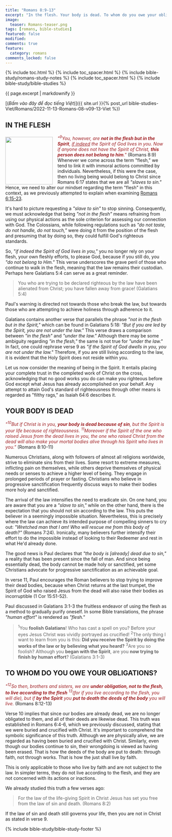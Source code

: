 ```yaml
---
title: "Romans 8:9-13"
excerpt: "In the flesh. Your body is dead. To whom do you owe your obligations?"
image:
  teaser: Romans-teaser.png
tags: [romans, bible-studies]
featured: false
modified:
comments: true
feature:
  category: romans
comments_locked: false
---
```


{% include toc.html %}
{% include toc_spacer.html %}
{% include bible-study/romans-study-notes %}
{% include toc_spacer.html %}
{% include bible-study/bible-studies %}

{{ page.excerpt | markdownify }}

[(<em>Bấm vào đây để đọc tiếng Việt</em>)]({{ site.url }}{% post_url bible-studies-Viet/Romans/2022-11-13-Romans-08-v09-13-Viet %})

## IN THE FLESH
<div>
<p>
<img alt src="http://vacsf.org/assets/images/Romans-teaser.png" style="border: 0px none; margin: 7px 15px 0px 0px; max-width: 100%; height: 148px; padding: 0px; float: left;">
    <span style="color: rgb(159, 29, 33);"><i>"<sup>9</sup>You, however, are <strong>not in the flesh but in the Spirit</strong>, <u>if indeed</u> the Spirit of God lives in you. Now if anyone does not have the Spirit of Christ, <strong>this person does not belong to him</strong>."</i></span> (Romans 8:9)<br />Whenever we come across the term "flesh," we tend to link it with immoral actions committed by individuals. Nevertheless, if this were the case, then no living being would belong to Christ since Romans 6:17 states that we are all <i>"slaves to sin."</i> Hence, we need to alter our mindset regarding the term "flesh" in this context, as we previously attempted to explain when examining <a href="https://vacsf.org/romans/Romans-06-v15-23/" target="__blank">Romans 6:15-23</a>.</p>
</div>

It's hard to picture requesting a *"slave to sin"* to stop sinning. Consequently, we must acknowledge that being *"not in the flesh"* means refraining from using our physical actions as the sole criterion for assessing our connection with God. The Colossians, while following regulations such as *"do not taste, do not handle, do not touch,"* were doing it from the position of the flesh and presuming that by doing so, they could fulfill God's righteous standards.

So, *"if indeed the Spirit of God lives in you,"* you no longer rely on your flesh, your own fleshly efforts, to please God, because if you still do, you *"do not belong to Him."* This verse underscores the grave peril of those who continue to walk in the flesh, meaning that the law remains their custodian. Perhaps here Galatians 5:4 can serve as a great reminder.

> You who are trying to be declared righteous by the law have been alienated from Christ; you have fallen away from grace! (Galatians 5:4)

Paul's warning is directed not towards those who break the law, but towards those who are attempting to achieve holiness through adherence to it.

Galatians contains another verse that parallels the phrase *"not in the flesh but in the Spirit,"* which can be found in Galatians 5:18: *"But if you are led by the Spirit, you are not under the law."* This verse draws a comparison between *"in the flesh"* and *"under the law."* Although there may be some ambiguity regarding *"in the flesh,"* the same is not true for *"under the law."* In fact, one could rephrase verse 9 as *"if the Spirit of God dwells in you, you are not under the law."* Therefore, if you are still living according to the law, it is evident that the Holy Spirit does not reside within you.

Let us now consider the meaning of being in the Spirit. It entails placing your complete trust in the completed work of Christ on the cross, acknowledging that no good works you do can make you righteous before God except what Jesus has already accomplished on your behalf. Any attempt to attain God's standard of righteousness through other means is regarded as "filthy rags," as Isaiah 64:6 describes it.

## YOUR BODY IS DEAD

<span style="color: rgb(159, 29, 33);">
<i>"<sup>10</sup>But if Christ is in you, <strong>your body is dead because of sin</strong>, but the Spirit is your life because of righteousness. <sup>11</sup>Moreover if the Spirit of the one who raised Jesus from the dead lives in you, the one who raised Christ from the dead will also make your mortal bodies alive through his Spirit who lives in you."</i></span> (Romans 8:10-11)

Numerous Christians, along with followers of almost all religions worldwide, strive to eliminate sins from their lives. Some resort to extreme measures, inflicting pain on themselves, while others deprive themselves of physical needs or senses to achieve a higher level of being. They engage in prolonged periods of prayer or fasting. Christians who believe in progressive sanctification frequently discuss ways to make their bodies more holy and sanctified.

The arrival of the law intensifies the need to eradicate sin. On one hand, you are aware that you are a *"slave to sin,"* while on the other hand, there is the expectation that you should not sin according to the law. This puts the believer in a seemingly impossible situation. Nevertheless, this is precisely where the law can achieve its intended purpose of compelling sinners to cry out: *"Wretched man that I am! Who will rescue me from this body of death?"* (Romans 7:24). Ironically, many believers further intensify their effort to do the impossible instead of looking to their Redeemer and rest in what He'd already done.

The good news is Paul declares that *"the body is [already] dead due to sin,"* a reality that has been present since the fall of man. And since being essentially dead, the body cannot be made holy or sanctified, yet some Christians advocate for progressive sanctification as an achievable goal.

In verse 11, Paul encourages the Roman believers to stop trying to improve their dead bodies, because when Christ returns at the last trumpet, the Spirit of God who raised Jesus from the dead will also raise their bodies as incorruptible (1 Cor 15:51-52).

Paul discussed in Galatians 3:1-3 the fruitless endeavor of using the flesh as a method to gradually purify oneself. In some Bible translations, the phrase *"human effort"* is rendered as *"flesh."*

> <sup>1</sup>You <strong>foolish Galatians</strong>! Who has cast a spell on you? Before your eyes Jesus Christ was vividly portrayed as crucified!  <sup>2</sup>The only thing I want to learn from you is this: <strong>Did you receive the Spirit by doing the works of the law or by believing what you heard?</strong>  <sup>3</sup>Are you so foolish? Although you <strong>began with the Spirit</strong>, are you <strong>now trying to finish by human effort</strong>? (Galatians 3:1-3)

## TO WHOM DO YOU OWE YOUR OBLIGATIONS?

<span style="color: rgb(159, 29, 33);">
<i>"<sup>12</sup>So then, brothers and sisters, we are <strong>under obligation, not to the flesh, to live according to the flesh</strong> <sup>13</sup>(for if you live according to the flesh, you will die), but if <strong>by the Spirit</strong> you <strong>put to death the deeds of the body</strong> you will live.</i></span> (Romans 8:12-13)

Verse 10 implies that since our bodies are already dead, we are no longer obligated to them, and all of their deeds are likewise dead. This truth was established in Romans 6:4-6, which we previously discussed, stating that we were buried and crucified with Christ. It's important to comprehend the symbolic significance of this truth. Although we are physically alive, we are regarded as having been buried and crucified with Christ. Similarly, even though our bodies continue to sin, their wrongdoing is viewed as having been erased. That is how the deeds of the body are put to death: through faith, not through works. That is how the just shall live by faith.

This is only applicable to those who live by faith and are not subject to the law. In simpler terms, they do not live according to the flesh, and they are not concerned with its actions or inactions.

We already studied this truth a few verses ago:

> For the law of the life-giving Spirit in Christ Jesus has set you free from the law of sin and death. (Romans 8:2)

If the law of sin and death still governs your life, then you are not in Christ as stated in verse 9.


{% include bible-study/bible-study-footer %}

